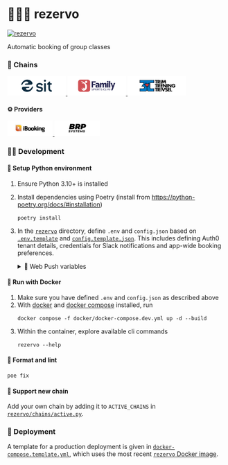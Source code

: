 # 🏋🏿‍♂️ rezervo

[![rezervo](https://img.shields.io/badge/ghcr.io-mathiazom%2Frezervo-blue?logo=docker)](https://github.com/users/mathiazom/packages/container/package/rezervo)

Automatic booking of group classes

### 🧩 Chains
<div class="image-link-container">
   <a href="https://www.sit.no">
      <img src="assets/badges/integrations/sit.svg" alt="sit" height="45">
   </a>
   <a href="https://www.fsc.no">
      <img src="assets/badges/integrations/fsc.svg" alt="fsc" height="45">
   </a>
   <a href="https://www.3t.no">
      <img src="assets/badges/integrations/3t.svg" alt="3t" height="45">
   </a>
</div>

#### ⚙️ Providers
<div class="image-link-container">
   <a href="https://www.ibooking.no">
      <img src="assets/badges/providers/ibooking.svg" alt="ibooking" height="35">
   </a>
   <a href="https://www.brpsystems.com">
      <img src="assets/badges/providers/brpsystems.svg" alt="brpsystems" height="35">
   </a>
</div>


### 🧑‍💻 Development

#### 🐍 Setup Python environment
1. Ensure Python 3.10+ is installed
2. Install dependencies using Poetry (install from https://python-poetry.org/docs/#installation)
    ```shell
    poetry install
    ```
3. In the [`rezervo`](rezervo) directory, define `.env` and `config.json` based on [`.env.template`](rezervo/.env.template) and [`config.template.json`](rezervo/config.template.json). This includes defining Auth0 tenant details, credentials for Slack notifications and app-wide booking preferences.
   
   <details>
      <summary>📳 Web Push variables</summary>
   
      ##### Web Push variables
      Web push requires a VAPID key pair. This can be generated with the following command using `openssl`:
      ```shell
      openssl ecparam -name prime256v1 -genkey -noout -out vapid_keypair.pem
      ```
      The private key can then be encoded as base64 and added to the `.env` file as `WEB_PUSH_PRIVATE_KEY`:
      ```shell
      openssl ec -in ./vapid_keypair.pem -outform DER|tail -c +8|head -c 32|base64|tr -d '=' |tr '/+' '_-' >> vapid_private.txt
      ```
      Similarly, the public key can be encoded as base64 and included in the client application receiving the notifications:
      ```shell
      openssl ec -in ./vapid_keypair.pem -pubout -outform DER|tail -c 65|base64|tr -d '=' |tr '/+' '_-'|tr -d '\n' >> vapid_public.txt
      ```
   </details>


#### 🐋 Run with Docker
1. Make sure you have defined `.env` and `config.json` as described above
2. With [docker](https://docs.docker.com/get-docker/) and [docker compose](https://docs.docker.com/compose/) installed, run
    ```shell
    docker compose -f docker/docker-compose.dev.yml up -d --build
    ```
3. Within the container, explore available cli commands
    ```shell
    rezervo --help
    ```

#### 🧹 Format and lint
```shell
poe fix
```

#### 🔌 Support new chain
Add your own chain by adding it to `ACTIVE_CHAINS` in [`rezervo/chains/active.py`](rezervo/chains/active.py).

### 🚀 Deployment
A template for a production deployment is given in [`docker-compose.template.yml`](docker/docker-compose.template.yml), which uses the most recent [`rezervo` Docker image](https://github.com/users/mathiazom/packages/container/package/rezervo).
